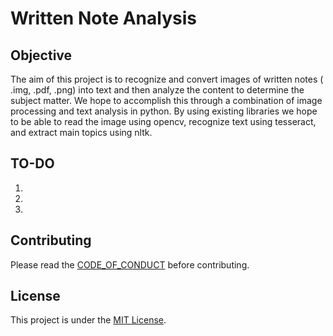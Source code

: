 # Written Note Analysis

## Objective
The aim of this project is to recognize and convert images of written notes ( .img, .pdf, .png) into text and then analyze the content to determine the subject matter. We hope to accomplish this through a combination of image processing and text analysis in python. By using existing libraries we hope to be able to read the image using opencv, recognize text using tesseract, and extract main topics using nltk.


## TO-DO

1.  
2.  
3.

## Contributing

Please read the [CODE_OF_CONDUCT](CODE_OF_CONDUCT.md) before contributing.

## License
This project is under the [MIT License](LICENSE).
